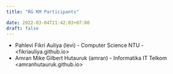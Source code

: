 ```yaml
---
title: "RG KM Participants"

date: 2022-03-04T21:42:03+07:00
draft: false
---
```


- Pahlevi Fikri Auliya (levi) - Computer Science NTU - <fikriauliya.github.io>
- Amran Mike Gilbert Hutauruk (amran) - Informatika IT Telkom <amranhutauruk.github.io>
